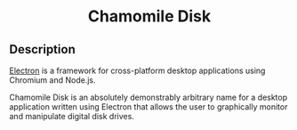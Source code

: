 <h1 align="center">
  Chamomile Disk
</h1>


## Description

[Electron](https://electronjs.org/) is a framework for cross-platform desktop applications using Chromium and Node.js.

Chamomile Disk is an absolutely demonstrably arbitrary name for a desktop application written using Electron that allows the user to graphically monitor and manipulate digital disk drives.
